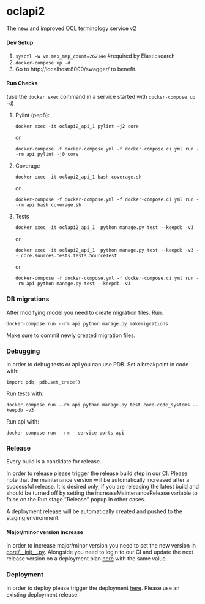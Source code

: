 # oclapi2
The new and improved OCL terminology service v2


#### Dev Setup
1. `sysctl -w vm.max_map_count=262144` #required by Elasticsearch
2. `docker-compose up -d`
3. Go to http://localhost:8000/swagger/ to benefit.

#### Run Checks
(use the `docker exec` command in a service started with `docker-compose up -d`)
1. Pylint (pep8):
   
   `docker exec -it oclapi2_api_1 pylint -j2 core` 

    or

   `docker-compose -f docker-compose.yml -f docker-compose.ci.yml run --rm api pylint -j0 core`
2. Coverage

   `docker exec -it oclapi2_api_1 bash coverage.sh`

   or

   `docker-compose -f docker-compose.yml -f docker-compose.ci.yml run --rm api bash coverage.sh`
3. Tests

    `docker exec -it oclapi2_api_1  python manage.py test --keepdb -v3` 

    or

    `docker exec -it oclapi2_api_1  python manage.py test --keepdb -v3 -- core.sources.tests.tests.SourceTest` 

    or

    `docker-compose -f docker-compose.yml -f docker-compose.ci.yml run --rm api python manage.py test --keepdb -v3`

### DB migrations
After modifying model you need to create migration files. Run:

`docker-compose run --rm api python manage.py makemigrations`

Make sure to commit newly created migration files.

### Debugging

In order to debug tests or api you can use PDB. Set a breakpoint in code with:

`import pdb; pdb.set_trace()`

Run tests with:

`docker-compose run --rm api python manage.py test core.code_systems --keepdb -v3`

Run api with:

`docker-compose run --rm --service-ports api`

### Release

Every build is a candidate for release.

In order to release please trigger the release build step in [our CI](https://ci.openmrs.org/browse/OCL-OCLAPI2/latest). Please note
that the maintenance version will be automatically increased after a successful release. It is desired only, if you are releasing the latest build and
should be turned off by setting the increaseMaintenanceRelease variable to false on the Run stage "Release" popup in other cases.

A deployment release will be automatically created and pushed to the staging environment.

#### Major/minor version increase

In order to increase major/minor version you need to set the new version in [core/\_\_init\_\_.py](core/__init__.py). Alongside you need to login to our CI and update the next release version on a deployment plan [here](https://ci.openmrs.org/deploy/config/configureDeploymentProjectVersioning.action?id=205619201) with the same value.

### Deployment

In order to deploy please trigger the deployment [here](https://ci.openmrs.org/deploy/viewDeploymentProjectEnvironments.action?id=205619201).
Please use an existing deployment release.

